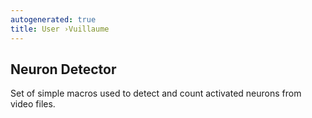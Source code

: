 ```yaml
---
autogenerated: true
title: User ›Vuillaume
---
```


Neuron Detector
---------------

Set of simple macros used to detect and count activated neurons from video files.
